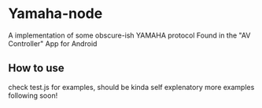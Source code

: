 # Yamaha-node

A implementation of some obscure-ish YAMAHA protocol
Found in the "AV Controller" App for Android

## How to use

check test.js for examples, should be kinda self explenatory
more examples following soon!
